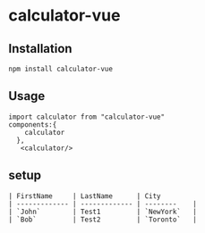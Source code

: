# calculator-vue

## Installation
```
npm install calculator-vue
```
## Usage
```
import calculator from "calculator-vue"
components:{
    calculator
  },
   <calculator/>
```
## setup
```
| FirstName     | LastName      | City   
| ------------- | ------------- | --------    |
| `John`        | Test1         | `NewYork`   |
| `Bob`         | Test2         | `Toronto`   |
```
